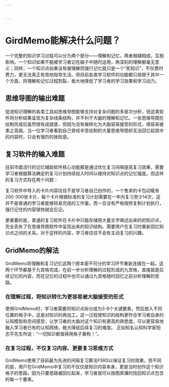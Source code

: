 ```yaml
--- 


---
```


# GirdMemo能解决什么问题？


一个完整的知识学习过程可以分为两个部分——理解和记忆，两者相辅相成，互相影响。一个知识如果不能被学习者记在脑子中随时运用，再深刻的理解都毫无意义；同样，一个知识点如果没有被理解而强行记忆就只是一个“死知识”，不仅费时费力，更无法真正有效地指导生活。但目前各类学习软件的功能都只局限于其中一个方面，将理解和记忆过程割裂，极大地降低了学习者的学习效果和学习动力。


## 思维导图的输出难题

促进知识理解的各类工具如思维导图能够支持对复杂问题的多层次分析，但这类软件将分析结果呈现为复杂线条结构，并不利于大脑的理解和记忆。一张思维导图在绘制完成后虽然很有成就感，但因为没有被转化为大脑容易接受的形式，很容易被束之高阁。当一位学习者看到自己曾经辛苦绘制的大量思维导图却无法回忆起其中的内容时，只会有强烈的挫败感。

## 复习软件的输入难题

目前市面流行的记忆辅助软件核心功能都是通过优化复习间隔提高复习效果，需要学习者根据算法确定的复习计划持续投入时间以维持对知识点的记忆强度。但这样的复习方式存在两个问题：

复习软件中导入的卡片内容往往不是学习者自己创作的，一个售卖的卡包动辄有200-300张卡片，每个卡片根据标准的复习计划需要在一年内复习至少14次，这并不是普通的学习者能够轻易完成的工作量。而一旦没有严格按照复制计划执行，强行记住的内容很快就会忘记。

更重要的是，普通的复习软件在卡片中只能存储用大量文字阐述出来的的知识点，完全丢失了在思维导图软件中呈现出来的知识结构，需要用户在复习时重新回忆知识点之间的关系。对于这样的内容，学习者往往不会有主动复习的兴趣。

## GridMemo的解法

GridMemo将理解和复习记忆这两个原本密不可分的学习环节重新连接在一起。这两个环节都基于九宫格完成，在前一步分析理解的过程形成的九宫格，直接就是后续记忆的内容，而在记忆的过程中也可以通过九宫格随时回忆之前分析理解的思路。

### 在理解过程，将知识转化为更容易被大脑接受的形式

使用GridMemo时，学习者需要将知识点拆分成为3-9个关键要素，然后放入不同位置的格子中，这是对知识的再加工。这一过程使知识的结构更符合学习者自身的认知模型和空间感受，让学习者的大脑对这个知识有更高的熟悉度，可以更容易地融入学习者已有的认知网络，极大降低后续复习的难度。
正如知名认知科学家阳志平先生所说：“一切知识都值得用格子重构！”。

### 在复习过程，不仅复习内容、更要复习思维方式

GridMemo使用了目前最为先进的间隔复习算法FSRS以保证复习的效果。但不同的是，用户在GridMemo中复习的不仅仅是知识内容本身，更是当时创作这个知识格子的思路。因为只要思路被回忆起来，学习者就可以按图索骥的找回知识点包含的每一个要素。



